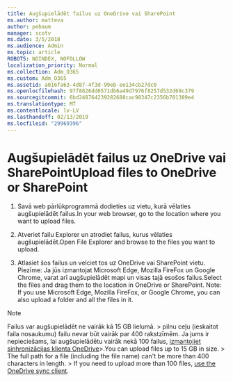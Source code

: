 ```yaml
---
title: Augšupielādēt failus uz OneDrive vai SharePoint
ms.author: matteva
author: pebaum
manager: scotv
ms.date: 3/5/2018
ms.audience: Admin
ms.topic: article
ROBOTS: NOINDEX, NOFOLLOW
localization_priority: Normal
ms.collection: Adm_O365
ms.custom: Adm_O365
ms.assetid: a016fa63-4d87-4f3d-99eb-ee134cb27dc0
ms.openlocfilehash: 97f8826dd0571db6a49d7976f8257d532d69c379
ms.sourcegitcommit: 6bd248764239282688cac98347c2356b701389e4
ms.translationtype: MT
ms.contentlocale: lv-LV
ms.lasthandoff: 02/13/2019
ms.locfileid: "29969396"
---
```

# <a name="upload-files-to-onedrive-or-sharepoint"></a><span data-ttu-id="0adcc-102">Augšupielādēt failus uz OneDrive vai SharePoint</span><span class="sxs-lookup"><span data-stu-id="0adcc-102">Upload files to OneDrive or SharePoint</span></span>

1. <span data-ttu-id="0adcc-103">Savā web pārlūkprogrammā dodieties uz vietu, kurā vēlaties augšupielādēt failus.</span><span class="sxs-lookup"><span data-stu-id="0adcc-103">In your web browser, go to the location where you want to upload files.</span></span>
    
2. <span data-ttu-id="0adcc-104">Atveriet failu Explorer un atrodiet failus, kurus vēlaties augšupielādēt.</span><span class="sxs-lookup"><span data-stu-id="0adcc-104">Open File Explorer and browse to the files you want to upload.</span></span>
    
3. <span data-ttu-id="0adcc-p101">Atlasiet šos failus un velciet tos uz OneDrive vai SharePoint vietu. Piezīme: Ja jūs izmantojat Microsoft Edge, Mozilla FireFox un Google Chrome, varat arī augšupielādēt mapi un visas tajā esošos failus.</span><span class="sxs-lookup"><span data-stu-id="0adcc-p101">Select the files and drag them to the location in OneDrive or SharePoint. Note: If you use Microsoft Edge, Mozilla FireFox, or Google Chrome, you can also upload a folder and all the files in it.</span></span>
    
> [!NOTE]
>  <span data-ttu-id="0adcc-p102">Failus var augšupielādēt ne vairāk kā 15 GB lielumā. > pilnu ceļu (ieskaitot faila nosaukumu) failu nevar būt vairāk par 400 rakstzīmēm. Ja jums ir nepieciešams, lai augšupielādētu vairāk nekā 100 failus, [izmantojiet sinhronizācijas klienta OneDrive](https://go.microsoft.com/fwlink/?linkid=866427)>.</span><span class="sxs-lookup"><span data-stu-id="0adcc-p102">You can upload files up to 15 GB in size. >  The full path for a file (including the file name) can't be more than 400 characters in length. >  If you need to upload more than 100 files, [use the OneDrive sync client](https://go.microsoft.com/fwlink/?linkid=866427).</span></span> 
  

